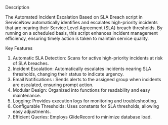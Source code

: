 Description

The Automated Incident Escalation Based on SLA Breach script in ServiceNow automatically identifies and escalates high-priority incidents that are nearing 
their Service Level Agreement (SLA) breach thresholds. By running on a scheduled basis, this script enhances incident management efficiency, ensuring timely 
action is taken to maintain service quality.

Key Features

1. Automatic SLA Detection: Scans for active high-priority incidents at risk of SLA breaches.
2. Incident Escalation: Automatically escalates incidents nearing SLA thresholds, changing their status to indicate urgency.
3. Email Notifications : Sends alerts to the assigned group when incidents are escalated, ensuring prompt action.
4. Modular Design: Organized into functions for readability and easy maintenance.
5. Logging: Provides execution logs for monitoring and troubleshooting.
6. Configurable Thresholds: Uses constants for SLA thresholds, allowing easy adjustments.
7. Efficient Queries: Employs GlideRecord to minimize database load.

